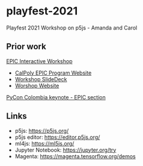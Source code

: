 # playfest-2021

Playfest 2021 Workshop on p5js - Amanda and Carol

## Prior work

[EPIC Interactive Workshop](https://github.com/willingc/epic-interactive)
- [CalPoly EPIC Program Website](https://epic.calpoly.edu/)
- [Workshop SlideDeck](https://speakerdeck.com/willingc/interactivity-in-computer-science)
- [Worshop Website](https://willingc.github.io/epic-site/)

[PyCon Colombia keynote - EPIC section](https://speakerdeck.com/willingc/python-and-jupyter-looking-to-the-future?slide=29)

## Links

- p5js: https://p5js.org/
- p5js editor: https://editor.p5js.org/
- ml4js: https://ml5js.org/
- Jupyter Notebook: https://jupyter.org/try
- Magenta: https://magenta.tensorflow.org/demos
